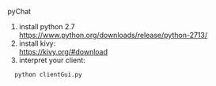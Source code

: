 pyChat

1. install python 2.7</br>
  https://www.python.org/downloads/release/python-2713/
2. install kivy:</br>
  https://kivy.org/#download
3. interpret your client:
```
  python clientGui.py
```

